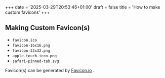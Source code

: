 +++
date = '2025-03-29T20:53:46+01:00'
draft = false
title = 'How to make custom favicons'
+++

## Making Custom Favicon(s)

- `favicon.ico`
- `favicon-16x16.png`
- `favicon-32x32.png`
- `apple-touch-icon.png`
- `safari-pinned-tab.svg`

Favicon(s) can be generated by [Favicon.io](https://favicon.io) .